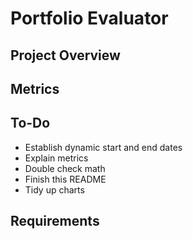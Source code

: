 # Portfolio Evaluator

## Project Overview

## Metrics

## To-Do
- Establish dynamic start and end dates
- Explain metrics
- Double check math
- Finish this README
- Tidy up charts

## Requirements
